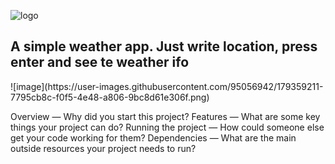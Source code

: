 ![logo](https://user-images.githubusercontent.com/95056942/179358966-32041484-194b-4434-8c21-422c57248271.png)

<h2>A simple weather app. Just write location, press enter and see te weather ifo</h2>
![image](https://user-images.githubusercontent.com/95056942/179359211-7795cb8c-f0f5-4e48-a806-9bc8d61e306f.png)


Overview — Why did you start this project?
Features — What are some key things your project can do?
Running the project — How could someone else get your code working for them?
Dependencies — What are the main outside resources your project needs to run?
